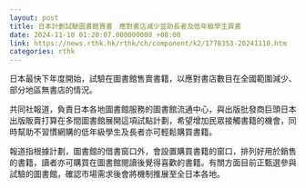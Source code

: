 ```yaml
---
layout: post
title: 日本計劃試驗圖書館賣書　應對書店減少並助長者及低年級學生買書
date: 2024-11-10 01:20:07.000000000 +08:00
link: https://news.rthk.hk/rthk/ch/component/k2/1778353-20241110.htm
categories: rthk
---
```


日本最快下年度開始，試驗在圖書館售賣書籍，以應對書店數目在全國範圍減少、部分地區無書店的情況。

共同社報道，負責日本各地圖書館服務的圖書館流通中心，與出版批發商巨頭日本出版販賣打算在多間圖書館展開這項試點計劃，希望增加民眾接觸書籍的機會，同時幫助不習慣網購的低年級學生及長者亦可輕鬆購買書籍。

報道指根據計劃，圖書館的借書窗口外，會設置購買書籍的窗口，排列好用於銷售的書籍，讀者亦可購買在圖書館閱讀後覺得喜歡的書籍。有關方面目前正甄選參與試驗的圖書館，確認市場需求後會將機制推展至全日本各地。
